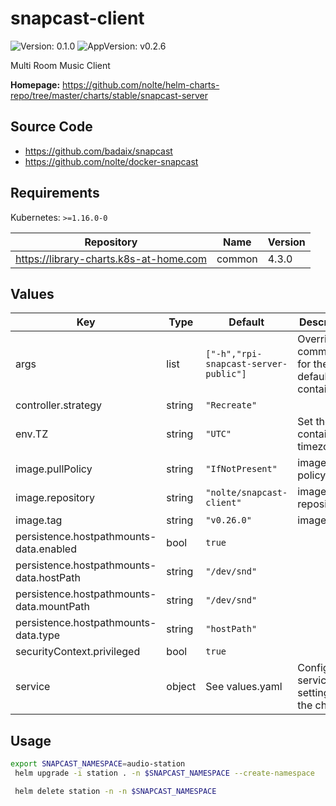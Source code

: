 # snapcast-client

![Version: 0.1.0](https://img.shields.io/badge/Version-0.1.0-informational?style=flat-square) ![AppVersion: v0.2.6](https://img.shields.io/badge/AppVersion-v0.2.6-informational?style=flat-square)

Multi Room Music Client

**Homepage:** <https://github.com/nolte/helm-charts-repo/tree/master/charts/stable/snapcast-server>

## Source Code

* <https://github.com/badaix/snapcast>
* <https://github.com/nolte/docker-snapcast>

## Requirements

Kubernetes: `>=1.16.0-0`

| Repository | Name | Version |
|------------|------|---------|
| https://library-charts.k8s-at-home.com | common | 4.3.0 |

## Values

| Key | Type | Default | Description |
|-----|------|---------|-------------|
| args | list | `["-h","rpi-snapcast-server-public"]` | Override the command(s) for the default container |
| controller.strategy | string | `"Recreate"` |  |
| env.TZ | string | `"UTC"` | Set the container timezone |
| image.pullPolicy | string | `"IfNotPresent"` | image pull policy |
| image.repository | string | `"nolte/snapcast-client"` | image repository |
| image.tag | string | `"v0.26.0"` | image tag |
| persistence.hostpathmounts-data.enabled | bool | `true` |  |
| persistence.hostpathmounts-data.hostPath | string | `"/dev/snd"` |  |
| persistence.hostpathmounts-data.mountPath | string | `"/dev/snd"` |  |
| persistence.hostpathmounts-data.type | string | `"hostPath"` |  |
| securityContext.privileged | bool | `true` |  |
| service | object | See values.yaml | Configures service settings for the chart. |

## Usage

```sh
export SNAPCAST_NAMESPACE=audio-station
 helm upgrade -i station . -n $SNAPCAST_NAMESPACE --create-namespace

 helm delete station -n -n $SNAPCAST_NAMESPACE
```
